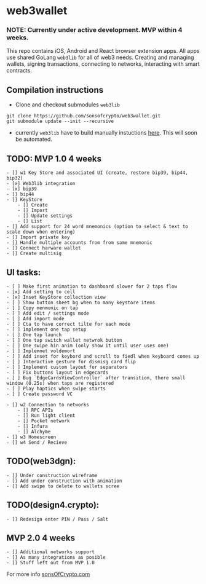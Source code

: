 # web3wallet

### NOTE: Currently under active development. MVP within 4 weeks.

This repo contains iOS, Android and React browser extension apps. All apps use shared GoLang `web3lib` for all of web3 needs. Creating and managing wallets, signing transactions, connecting to networks, interacting with smart contracts.

## Compilation instructions
- Clone and checkout submodules `web3lib`
```
git clone https://github.com/sonsofcrypto/web3wallet.git
git submodule update --init --recursive
```
- currently `web3lib` have to build manually instuctions [here](https://github.com/sonsofcrypto/web3lib). This will soon be automated. 


## TODO: MVP 1.0 4 weeks
	- [] w1 Key Store and associated UI (create, restore bip39, bip44, bip32)
	- [x] Web3lib integration
	- [x] bip39
	- [] bip44
	- [] KeyStore
		- [] Create
		- [] Import
		- [] Update settings
		- [] List
	- [] Add support for 24 word mnemonics (option to select & text to scale down when entering)
	- [] Import private key
	- [] Handle multiple accounts from from same mnemonic
	- [] Connect harware wallet
	- [] Create multisig

## UI tasks: 
	- [ ] Make first animation to dashboard slower for 2 taps flow
	- [x] Add setting to cell 
	- [x] Inset KeyStore collection view
	- [ ] Show button sheet bg when to many keystore items
	- [ ] Copy menmonic on tap
	- [ ] Add edit / settings mode
	- [ ] Add import mode
	- [ ] Cta to have correct tilte for each mode
	- [ ] Implement one tap setup
	- [ ] One tap launch
	- [ ] One tap switch wallet netwrok button
	- [ ] One swipe hin anim (only show it until user uses one)
	- [ ] Implemnet voldemort
	- [ ] Add inset for keybord and scroll to fiedl when keyboard comes up
	- [ ] Interactive gesture for dismisg card flip
 	- [ ] Implement custom layout for separators
	- [ ] Fix buttons layout in edgecards
	- [ ] Bug `EdgeCardsViewController` after transition, there small window (0.25s) when taps are registered
	- [ ] Play haptics when swipe starts
	- [ ] Create password VC

	- [] w2 Connection to networks
		- [] RPC APIs
		- [] Run light client
		- [] Pocket network
		- [] Infura
		- [] Alchyme
	- [] w3 Homescreen
	- [] w4 Send / Recieve

## TODO(web3dgn):
	- [] Under construction wireframe
	- [] Add under construction with animation
	- [] Add swipe to delete to wallets scree

## TODO(design4.crypto):
	- [] Redesign enter PIN / Pass / Salt

## MVP 2.0 4 weeks
	- [] Additional networks support
	- [] As many integrations as posible
	- [] Stuff left out from MVP 1.0

For more info [sonsOfCrypto.com](https://sonsofcrypto.com/)

